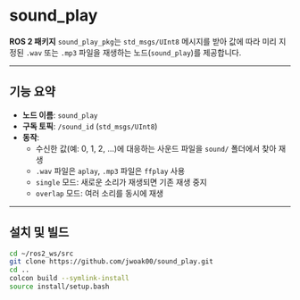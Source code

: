 # sound_play

**ROS 2 패키지** `sound_play_pkg`는 `std_msgs/UInt8` 메시지를 받아 값에 따라 미리 지정된 `.wav` 또는 `.mp3` 파일을 재생하는 노드(`sound_play`)를 제공합니다.

---

## 기능 요약

- **노드 이름**: `sound_play`  
- **구독 토픽**: `/sound_id` (`std_msgs/UInt8`)  
- **동작**:  
  - 수신한 값(예: 0, 1, 2, …)에 대응하는 사운드 파일을 `sound/` 폴더에서 찾아 재생  
  - `.wav` 파일은 `aplay`, `.mp3` 파일은 `ffplay` 사용  
  - `single` 모드: 새로운 소리가 재생되면 기존 재생 중지  
  - `overlap` 모드: 여러 소리를 동시에 재생  

---

## 설치 및 빌드

```bash
cd ~/ros2_ws/src
git clone https://github.com/jwoak00/sound_play.git
cd ..
colcon build --symlink-install
source install/setup.bash
